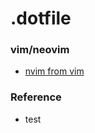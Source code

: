 # .dotfile
### vim/neovim
* [nvim from vim](https://neovim.io/doc/user/nvim.html#nvim-from-vim)


### Reference
* test
